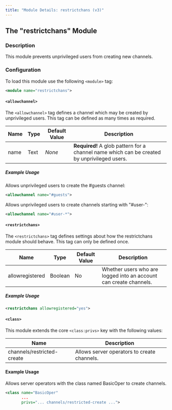 ```yaml
---
title: "Module Details: restrictchans (v3)"
---
```


## The "restrictchans" Module

### Description

This module prevents unprivileged users from creating new channels.

### Configuration

To load this module use the following `<module>` tag:

```xml
<module name="restrictchans">
```

#### `<allowchannel>`

The `<allowchannel>` tag defines a channel which may be created by unprivileged users. This tag can be defined as many times as required.

Name | Type | Default Value | Description
---- | ---- | ------------- | -----------
name | Text | *None*        | **Required!** A glob pattern for a channel name which can be created by unprivileged users.

##### Example Usage

Allows unprivileged users to create the #guests channel:

```xml
<allowchannel name="#guests">
```

Allows unprivileged users to create channels starting with "#user-":

```xml
<allowchannel name="#user-*">
```

#### `<restrictchans>`

The `<restrictchans>` tag defines settings about how the restrictchans module should behave. This tag can only be defined once.

Name            | Type    | Default Value | Description
--------------- | ------- | ------------- | -----------
allowregistered | Boolean | No            | Whether users who are logged into an account can create channels.

##### Example Usage

```xml
<restrictchans allowregistered="yes">
```

#### `<class>`

This module extends the core `<class:privs>` key with the following values:

Name                       | Description
-------------------------- | -----------
channels/restricted-create | Allows server operators to create channels.

#### Example Usage

Allows server operators with the class named BasicOper to create channels.

```xml
<class name="BasicOper"
       ...
       privs="... channels/restricted-create ...">
```
